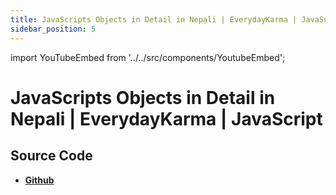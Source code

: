 ```yaml
---
title: JavaScripts Objects in Detail in Nepali | EverydayKarma | JavaScript
sidebar_position: 5
---
```


import YouTubeEmbed from '../../src/components/YoutubeEmbed';

# JavaScripts Objects in Detail in Nepali | EverydayKarma | JavaScript

<YouTubeEmbed videoId="hrJGSU93LUo" />

## Source Code

- [**Github**](https://github.com/isarojdahal/javascript-workshop)